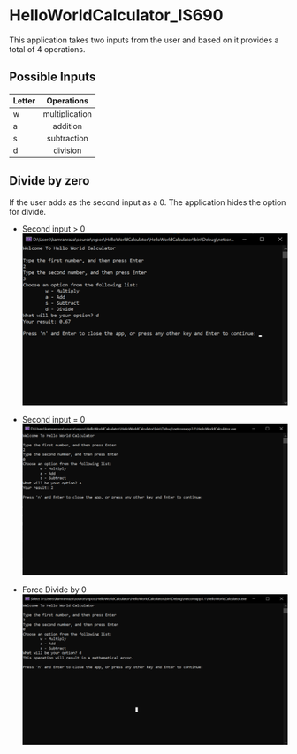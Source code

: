 # HelloWorldCalculator_IS690

This application takes two inputs from the user and based on it provides a total of 4 operations.

## Possible Inputs 
| Letter  | Operations |
| ------------- |:-------------:|
| w      | multiplication     |
| a      | addition     |
| s      | subtraction     |
| d      | division   |


## Divide by zero
If the user adds as the second input as a 0. The application hides the option for divide.


* Second input > 0 ![Second input > 0](HelloWorldCalculator/assests/IS690_hw1_sc_1.png?raw=true "Second input > 0")

* Second input = 0 ![Second input = 0](HelloWorldCalculator/assests/IS690_hw1_sc_2.png?raw=true "Second input = 0")

* Force Divide by 0 ![Force Divide by 0](HelloWorldCalculator/assests/IS690_hw1_sc_3.png?raw=true "Force Divide by 0")
